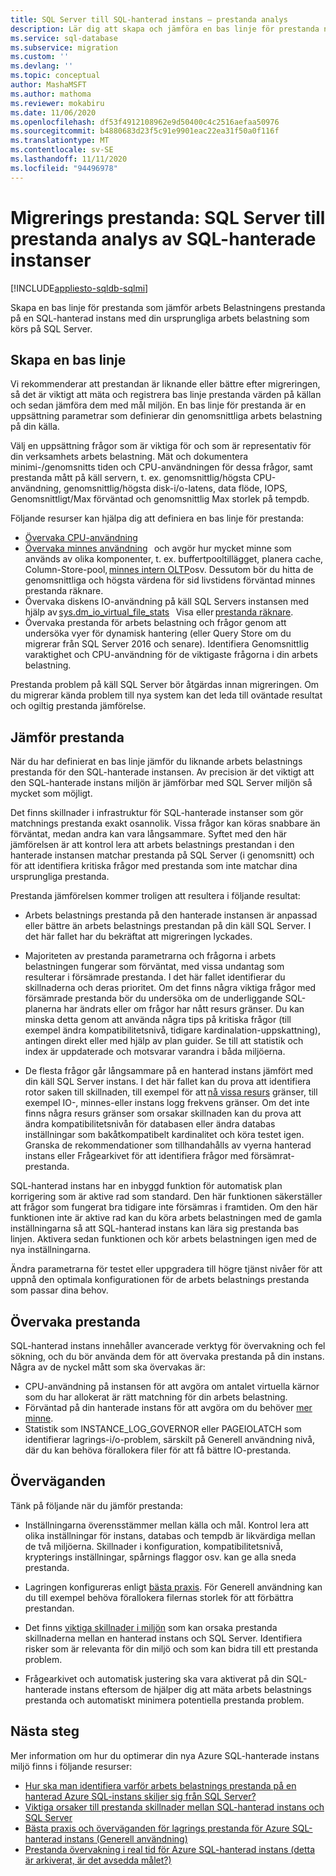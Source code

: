 ```yaml
---
title: SQL Server till SQL-hanterad instans – prestanda analys
description: Lär dig att skapa och jämföra en bas linje för prestanda när du migrerar SQL Server-databaser till Azure SQL-hanterad instans.
ms.service: sql-database
ms.subservice: migration
ms.custom: ''
ms.devlang: ''
ms.topic: conceptual
author: MashaMSFT
ms.author: mathoma
ms.reviewer: mokabiru
ms.date: 11/06/2020
ms.openlocfilehash: df53f4912108962e9d50400c4c2516aefaa50976
ms.sourcegitcommit: b4880683d23f5c91e9901eac22ea31f50a0f116f
ms.translationtype: MT
ms.contentlocale: sv-SE
ms.lasthandoff: 11/11/2020
ms.locfileid: "94496978"
---
```

# <a name="migration-performance-sql-server-to-sql-managed-instance-performance-analysis"></a>Migrerings prestanda: SQL Server till prestanda analys av SQL-hanterade instanser
[!INCLUDE[appliesto-sqldb-sqlmi](../../includes/appliesto-sqlmi.md)]

Skapa en bas linje för prestanda som jämför arbets Belastningens prestanda på en SQL-hanterad instans med din ursprungliga arbets belastning som körs på SQL Server. 

## <a name="create-a-baseline"></a>Skapa en bas linje

Vi rekommenderar att prestandan är liknande eller bättre efter migreringen, så det är viktigt att mäta och registrera bas linje prestanda värden på källan och sedan jämföra dem med mål miljön. En bas linje för prestanda är en uppsättning parametrar som definierar din genomsnittliga arbets belastning på din källa. 

Välj en uppsättning frågor som är viktiga för och som är representativ för din verksamhets arbets belastning. Mät och dokumentera minimi-/genomsnitts tiden och CPU-användningen för dessa frågor, samt prestanda mått på käll servern, t. ex. genomsnittlig/högsta CPU-användning, genomsnittlig/högsta disk-i/o-latens, data flöde, IOPS, Genomsnittligt/Max förväntad och genomsnittlig Max storlek på tempdb. 

Följande resurser kan hjälpa dig att definiera en bas linje för prestanda: 

   - [Övervaka CPU-användning ](https://techcommunity.microsoft.com/t5/azure-sql-database/monitor-cpu-usage-on-sql-server-and-azure-sql/ba-p/680777#M131)
   - [Övervaka minnes användning](/sql/relational-databases/performance-monitor/monitor-memory-usage)   och avgör hur mycket minne som används av olika komponenter, t. ex. buffertpooltillägget, planera cache, Column-Store-pool, [minnes intern OLTP](/sql/relational-databases/in-memory-oltp/monitor-and-troubleshoot-memory-usage)osv. Dessutom bör du hitta de genomsnittliga och högsta värdena för sid livstidens förväntad minnes prestanda räknare. 
   - Övervaka diskens IO-användning på käll SQL Servers instansen med hjälp av [sys.dm_io_virtual_file_stats](/sql/relational-databases/system-dynamic-management-views/sys-dm-io-virtual-file-stats-transact-sql)   Visa eller [prestanda räknare](/sql/relational-databases/performance-monitor/monitor-disk-usage). 
   - Övervaka prestanda för arbets belastning och frågor genom att undersöka vyer för dynamisk hantering (eller Query Store om du migrerar från SQL Server 2016 och senare). Identifiera Genomsnittlig varaktighet och CPU-användning för de viktigaste frågorna i din arbets belastning. 

Prestanda problem på käll SQL Server bör åtgärdas innan migreringen. Om du migrerar kända problem till nya system kan det leda till oväntade resultat och ogiltig prestanda jämförelse. 


## <a name="compare-performance"></a>Jämför prestanda 

När du har definierat en bas linje jämför du liknande arbets belastnings prestanda för den SQL-hanterade instansen. Av precision är det viktigt att den SQL-hanterade instans miljön är jämförbar med SQL Server miljön så mycket som möjligt. 

Det finns skillnader i infrastruktur för SQL-hanterade instanser som gör matchnings prestanda exakt osannolik. Vissa frågor kan köras snabbare än förväntat, medan andra kan vara långsammare. Syftet med den här jämförelsen är att kontrol lera att arbets belastnings prestandan i den hanterade instansen matchar prestanda på SQL Server (i genomsnitt) och för att identifiera kritiska frågor med prestanda som inte matchar dina ursprungliga prestanda. 

Prestanda jämförelsen kommer troligen att resultera i följande resultat: 

- Arbets belastnings prestanda på den hanterade instansen är anpassad eller bättre än arbets belastnings prestandan på din käll SQL Server. I det här fallet har du bekräftat att migreringen lyckades. 

- Majoriteten av prestanda parametrarna och frågorna i arbets belastningen fungerar som förväntat, med vissa undantag som resulterar i försämrade prestanda. I det här fallet identifierar du skillnaderna och deras prioritet. Om det finns några viktiga frågor med försämrade prestanda bör du undersöka om de underliggande SQL-planerna har ändrats eller om frågor har nått resurs gränser. Du kan minska detta genom att använda några tips på kritiska frågor (till exempel ändra kompatibilitetsnivå, tidigare kardinalation-uppskattning), antingen direkt eller med hjälp av plan guider. Se till att statistik och index är uppdaterade och motsvarar varandra i båda miljöerna. 

- De flesta frågor går långsammare på en hanterad instans jämfört med din käll SQL Server instans. I det här fallet kan du prova att identifiera rotor saken till skillnaden, till exempel för att [nå vissa resurs](../../managed-instance/resource-limits.md#service-tier-characteristics) gränser, till exempel IO-, minnes-eller instans logg frekvens gränser. Om det inte finns några resurs gränser som orsakar skillnaden kan du prova att ändra kompatibilitetsnivån för databasen eller ändra databas inställningar som bakåtkompatibelt kardinalitet och köra testet igen. Granska de rekommendationer som tillhandahålls av vyerna hanterad instans eller Frågearkivet för att identifiera frågor med försämrat-prestanda. 

SQL-hanterad instans har en inbyggd funktion för automatisk plan korrigering som är aktive rad som standard. Den här funktionen säkerställer att frågor som fungerat bra tidigare inte försämras i framtiden. Om den här funktionen inte är aktive rad kan du köra arbets belastningen med de gamla inställningarna så att SQL-hanterad instans kan lära sig prestanda bas linjen. Aktivera sedan funktionen och kör arbets belastningen igen med de nya inställningarna. 

Ändra parametrarna för testet eller uppgradera till högre tjänst nivåer för att uppnå den optimala konfigurationen för de arbets belastnings prestanda som passar dina behov. 

## <a name="monitor-performance"></a>Övervaka prestanda 

SQL-hanterad instans innehåller avancerade verktyg för övervakning och fel sökning, och du bör använda dem för att övervaka prestanda på din instans. Några av de nyckel mått som ska övervakas är: 

- CPU-användning på instansen för att avgöra om antalet virtuella kärnor som du har allokerat är rätt matchning för din arbets belastning. 
- Förväntad på din hanterade instans för att avgöra om du behöver [mer minne](https://techcommunity.microsoft.com/t5/azure-sql-database/do-you-need-more-memory-on-azure-sql-managed-instance/ba-p/563444).
-  Statistik som INSTANCE_LOG_GOVERNOR eller PAGEIOLATCH som identifierar lagrings-i/o-problem, särskilt på Generell användning nivå, där du kan behöva förallokera filer för att få bättre IO-prestanda. 


## <a name="considerations"></a>Överväganden  

Tänk på följande när du jämför prestanda: 

- Inställningarna överensstämmer mellan källa och mål. Kontrol lera att olika inställningar för instans, databas och tempdb är likvärdiga mellan de två miljöerna. Skillnader i konfiguration, kompatibilitetsnivå, krypterings inställningar, spårnings flaggor osv. kan ge alla sneda prestanda. 

- Lagringen konfigureras enligt [bästa praxis](https://techcommunity.microsoft.com/t5/datacat/storage-performance-best-practices-and-considerations-for-azure/ba-p/305525). För Generell användning kan du till exempel behöva förallokera filernas storlek för att förbättra prestandan. 

- Det finns [viktiga skillnader i miljön](https://azure.microsoft.com/blog/key-causes-of-performance-differences-between-sql-managed-instance-and-sql-server/) som kan orsaka prestanda skillnaderna mellan en hanterad instans och SQL Server. Identifiera risker som är relevanta för din miljö och som kan bidra till ett prestanda problem. 

- Frågearkivet och automatisk justering ska vara aktiverat på din SQL-hanterade instans eftersom de hjälper dig att mäta arbets belastnings prestanda och automatiskt minimera potentiella prestanda problem. 



## <a name="next-steps"></a>Nästa steg

Mer information om hur du optimerar din nya Azure SQL-hanterade instans miljö finns i följande resurser: 

- [Hur ska man identifiera varför arbets belastnings prestanda på en hanterad Azure SQL-instans skiljer sig från SQL Server?](https://medium.com/azure-sqldb-managed-instance/what-to-do-when-azure-sql-managed-instance-is-slower-than-sql-server-dd39942aaadd)
- [Viktiga orsaker till prestanda skillnader mellan SQL-hanterad instans och SQL Server](https://azure.microsoft.com/blog/key-causes-of-performance-differences-between-sql-managed-instance-and-sql-server/)
- [Bästa praxis och överväganden för lagrings prestanda för Azure SQL-hanterad instans (Generell användning)](https://techcommunity.microsoft.com/t5/datacat/storage-performance-best-practices-and-considerations-for-azure/ba-p/305525)
- [Prestanda övervakning i real tid för Azure SQL-hanterad instans (detta är arkiverat, är det avsedda målet?)](https://docs.microsoft.com/archive/blogs/sqlcat/real-time-performance-monitoring-for-azure-sql-database-managed-instance)
